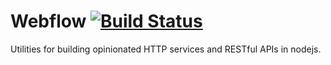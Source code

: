 # Webflow [![Build Status](https://travis-ci.org/flitbit/webflow.png)](http://travis-ci.org/flitbit/webflow)

Utilities for building opinionated HTTP services and RESTful APIs in nodejs.

